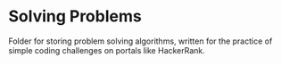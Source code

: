 # Solving Problems
Folder for storing problem solving algorithms, written for the practice of simple coding challenges on portals like HackerRank.